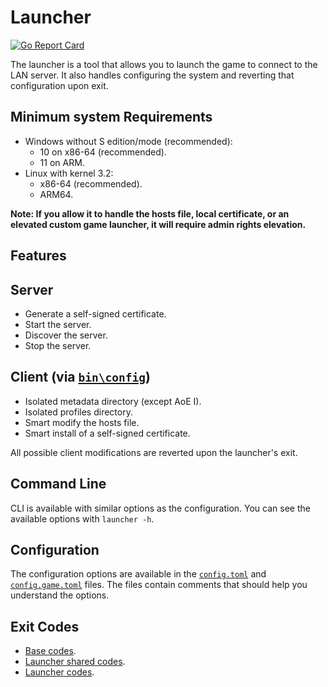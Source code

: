 # Launcher

[![Go Report Card](https://goreportcard.com/badge/github.com/luskaner/ageLANServer/launcher)](https://goreportcard.com/report/github.com/luskaner/ageLANServer/launcher)

The launcher is a tool that allows you to launch the game to connect to the LAN server. It also handles configuring the
system and reverting that configuration upon exit.

## Minimum system Requirements

- Windows without S edition/mode (recommended):
    - 10 on x86-64 (recommended).
    - 11 on ARM.
- Linux with kernel 3.2:
    - x86-64 (recommended).
    - ARM64.

**Note: If you allow it to handle the hosts file, local certificate, or an elevated custom game launcher, it will
require admin rights elevation.**

## Features

## Server

- Generate a self-signed certificate.
- Start the server.
- Discover the server.
- Stop the server.

## Client (via [`bin\config`](../launcher-config/README.md))

- Isolated metadata directory (except AoE I).
- Isolated profiles directory.
- Smart modify the hosts file.
- Smart install of a self-signed certificate.

All possible client modifications are reverted upon the launcher's exit.

## Command Line

CLI is available with similar options as the configuration. You can see the available options with
`launcher -h`.

## Configuration

The configuration options are available in the [`config.toml`](resources/config.toml) and [
`config.game.toml`](resources/config.game.toml) files. The files contain comments
that
should help you understand the options.

## Exit Codes

* [Base codes](../common/errors.go).
* [Launcher shared codes](../launcher-common/errors.go).
* [Launcher codes](internal/errors.go).
